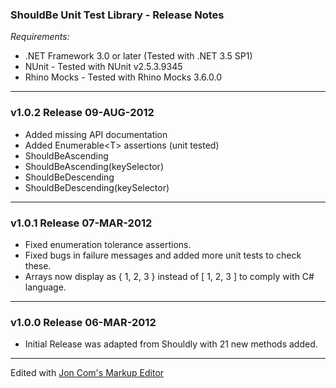 ### ShouldBe Unit Test Library - Release Notes

*Requirements:*

* .NET Framework 3.0 or later (Tested with .NET 3.5 SP1)
* NUnit - Tested with NUnit v2.5.3.9345
* Rhino Mocks - Tested with Rhino Mocks 3.6.0.0

---
### v1.0.2 Release  09-AUG-2012
* Added missing API documentation
* Added Enumerable&lt;T&gt; assertions (unit tested)
 * ShouldBeAscending
 * ShouldBeAscending(keySelector)
 * ShouldBeDescending 
 * ShouldBeDescending(keySelector)

---
### v1.0.1 Release  07-MAR-2012

* Fixed enumeration tolerance assertions.
* Fixed bugs in failure messages and added more unit tests to check these.
* Arrays now display as { 1, 2, 3 } instead of [ 1, 2, 3 ]  to comply with C# language.

---
### v1.0.0 Release  06-MAR-2012

* Initial Release was adapted from Shouldly with 21 new methods added.

---
Edited with [Jon Com's Markup Editor](http://joncom.be/experiments/markdown-editor/edit/)
